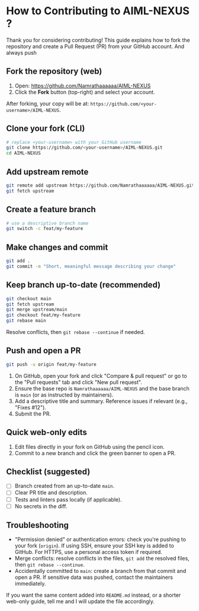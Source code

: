 # How to Contributing to AIML-NEXUS ?

Thank you for considering contributing! This guide explains how to fork the repository and create a Pull Request (PR) from your GitHub account.
And always push 
## Fork the repository (web)

1. Open: https://github.com/Namrathaaaaaa/AIML-NEXUS
2. Click the **Fork** button (top-right) and select your account.

After forking, your copy will be at: `https://github.com/<your-username>/AIML-NEXUS`.

## Clone your fork (CLI)

```bash
# replace <your-username> with your GitHub username
git clone https://github.com/<your-username>/AIML-NEXUS.git
cd AIML-NEXUS
```

## Add upstream remote

```bash
git remote add upstream https://github.com/Namrathaaaaaa/AIML-NEXUS.git
git fetch upstream
```

## Create a feature branch

```bash
# use a descriptive branch name
git switch -c feat/my-feature
```

## Make changes and commit

```bash
git add .
git commit -m "Short, meaningful message describing your change"
```

## Keep branch up-to-date (recommended)

```bash
git checkout main
git fetch upstream
git merge upstream/main
git checkout feat/my-feature
git rebase main
```

Resolve conflicts, then `git rebase --continue` if needed.

## Push and open a PR

```bash
git push -u origin feat/my-feature
```

1. On GitHub, open your fork and click "Compare & pull request" or go to the "Pull requests" tab and click "New pull request".
2. Ensure the base repo is `Namrathaaaaaa/AIML-NEXUS` and the base branch is `main` (or as instructed by maintainers).
3. Add a descriptive title and summary. Reference issues if relevant (e.g., "Fixes #12").
4. Submit the PR.

## Quick web-only edits

1. Edit files directly in your fork on GitHub using the pencil icon.
2. Commit to a new branch and click the green banner to open a PR.

## Checklist (suggested)

- [ ] Branch created from an up-to-date `main`.
- [ ] Clear PR title and description.
- [ ] Tests and linters pass locally (if applicable).
- [ ] No secrets in the diff.

## Troubleshooting

- "Permission denied" or authentication errors: check you're pushing to your fork (`origin`). If using SSH, ensure your SSH key is added to GitHub. For HTTPS, use a personal access token if required.
- Merge conflicts: resolve conflicts in the files, `git add` the resolved files, then `git rebase --continue`.
- Accidentally committed to `main`: create a branch from that commit and open a PR. If sensitive data was pushed, contact the maintainers immediately.

If you want the same content added into `README.md` instead, or a shorter web-only guide, tell me and I will update the file accordingly.
